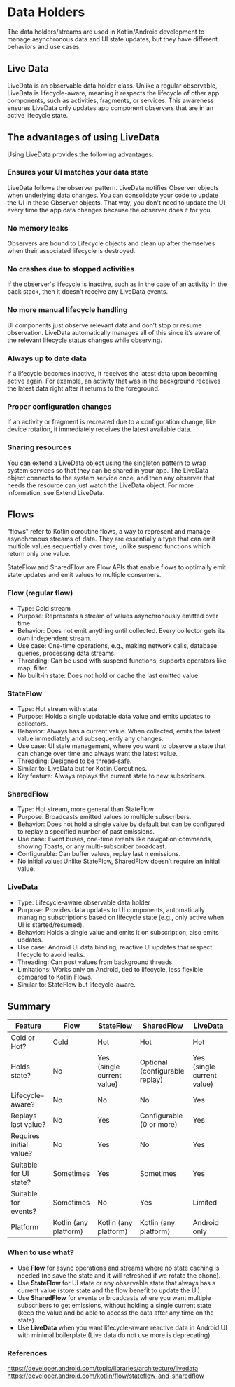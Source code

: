 # Data Holders 
The data holders/streams are used in Kotlin/Android development to manage asynchronous data and UI state updates, but they have different behaviors and use cases.

## Live Data
LiveData is an observable data holder class. Unlike a regular observable, LiveData is lifecycle-aware, meaning it respects the lifecycle of other app components, such as activities, fragments, or services. This awareness ensures LiveData only updates app component observers that are in an active lifecycle state.

## The advantages of using LiveData
Using LiveData provides the following advantages:

### Ensures your UI matches your data state
LiveData follows the observer pattern. LiveData notifies Observer objects when underlying data changes. You can consolidate your code to update the UI in these Observer objects. That way, you don't need to update the UI every time the app data changes because the observer does it for you.
### No memory leaks
Observers are bound to Lifecycle objects and clean up after themselves when their associated lifecycle is destroyed.
### No crashes due to stopped activities
If the observer's lifecycle is inactive, such as in the case of an activity in the back stack, then it doesn’t receive any LiveData events.
### No more manual lifecycle handling
UI components just observe relevant data and don’t stop or resume observation. LiveData automatically manages all of this since it’s aware of the relevant lifecycle status changes while observing.
### Always up to date data
If a lifecycle becomes inactive, it receives the latest data upon becoming active again. For example, an activity that was in the background receives the latest data right after it returns to the foreground.
### Proper configuration changes
If an activity or fragment is recreated due to a configuration change, like device rotation, it immediately receives the latest available data.
### Sharing resources
You can extend a LiveData object using the singleton pattern to wrap system services so that they can be shared in your app. The LiveData object connects to the system service once, and then any observer that needs the resource can just watch the LiveData object. For more information, see Extend LiveData.


## Flows
"flows" refer to Kotlin coroutine flows, a way to represent and manage asynchronous streams of data. They are essentially a type that can emit multiple values sequentially over time, unlike suspend functions which return only one value.

StateFlow and SharedFlow are Flow APIs that enable flows to optimally emit state updates and emit values to multiple consumers.

### Flow (regular flow)
- Type: Cold stream
- Purpose: Represents a stream of values asynchronously emitted over time.
- Behavior: Does not emit anything until collected. Every collector gets its own independent stream.
- Use case: One-time operations, e.g., making network calls, database queries, processing data streams.
- Threading: Can be used with suspend functions, supports operators like map, filter.
- No built-in state: Does not hold or cache the last emitted value.

### StateFlow
- Type: Hot stream with state
- Purpose: Holds a single updatable data value and emits updates to collectors.
- Behavior: Always has a current value. When collected, emits the latest value immediately and subsequently any changes.
- Use case: UI state management, where you want to observe a state that can change over time and always want the latest value.
- Threading: Designed to be thread-safe.
- Similar to: LiveData but for Kotlin Coroutines.
- Key feature: Always replays the current state to new subscribers.

### SharedFlow
- Type: Hot stream, more general than StateFlow
- Purpose: Broadcasts emitted values to multiple subscribers.
- Behavior: Does not hold a single value by default but can be configured to replay a specified number of past emissions.
- Use case: Event buses, one-time events like navigation commands, showing Toasts, or any multi-subscriber broadcast.
- Configurable: Can buffer values, replay last n emissions.
- No initial value: Unlike StateFlow, SharedFlow doesn’t require an initial value.

### LiveData
- Type: Lifecycle-aware observable data holder 
- Purpose: Provides data updates to UI components, automatically managing subscriptions based on lifecycle state (e.g., only active when UI is started/resumed). 
- Behavior: Holds a single value and emits it on subscription, also emits updates. 
- Use case: Android UI data binding, reactive UI updates that respect lifecycle to avoid leaks. 
- Threading: Can post values from background threads. 
- Limitations: Works only on Android, tied to lifecycle, less flexible compared to Kotlin Flows. 
- Similar to: StateFlow but lifecycle-aware.

## Summary
| Feature                 | Flow                  | StateFlow                  | SharedFlow                     | LiveData                   |
| ----------------------- | --------------------- | -------------------------- | ------------------------------ | -------------------------- |
| Cold or Hot?            | Cold                  | Hot                        | Hot                            | Hot                        |
| Holds state?            | No                    | Yes (single current value) | Optional (configurable replay) | Yes (single current value) |
| Lifecycle-aware?        | No                    | No                         | No                             | Yes                        |
| Replays last value?     | No                    | Yes                        | Configurable (0 or more)       | Yes                        |
| Requires initial value? | No                    | Yes                        | No                             | Yes                        |
| Suitable for UI state?  | Sometimes             | Yes                        | Sometimes                      | Yes                        |
| Suitable for events?    | Sometimes             | No                         | Yes                            | Limited                    |
| Platform                | Kotlin (any platform) | Kotlin (any platform)      | Kotlin (any platform)          | Android only               |

### When to use what?
* Use **Flow** for async operations and streams where no state caching is needed (no save the state and it will refreshed if we rotate the phone).
* Use **StateFlow** for UI state or any observable state that always has a current value (store state and the flow benefit to update the UI).
* Use **SharedFlow** for events or broadcasts where you want multiple subscribers to get emissions, without holding a single current state (keep the value and be able to access the data after any time on the state).
* Use **LiveData** when you want lifecycle-aware reactive data in Android UI with minimal boilerplate (Live data do not use more is deprecating).
### References
https://developer.android.com/topic/libraries/architecture/livedata
https://developer.android.com/kotlin/flow/stateflow-and-sharedflow